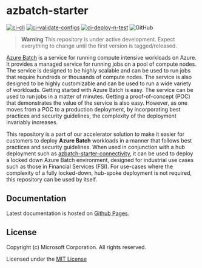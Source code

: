 # azbatch-starter

[![ci-cli](https://github.com/utkarshayachit/azbatch-starter/actions/workflows/ci-cli.yaml/badge.svg?branch=main&event=push)](https://github.com/utkarshayachit/azbatch-starter/actions/workflows/ci-cli.yaml)
[![ci-validate-configs](https://github.com/utkarshayachit/azbatch-starter/actions/workflows/ci-validate.yaml/badge.svg?branch=main&event=push)](https://github.com/utkarshayachit/azbatch-starter/actions/workflows/ci-validate.yaml)
[![ci-deploy-n-test](https://github.com/utkarshayachit/azbatch-starter/actions/workflows/ci-deploy-n-test.yaml/badge.svg?branch=main)](https://github.com/utkarshayachit/azbatch-starter/actions/workflows/ci-deploy-n-test.yaml)
![GitHub](https://img.shields.io/github/license/utkarshayachit/azbatch-starter)

> __Warning__
> This repository is under active development. Expect everything to change until the first version is tagged/released.

[Azure Batch](https://learn.microsoft.com/en-us/azure/batch/batch-technical-overview)
is a service for running compute intensive workloads on Azure. It provides a managed service for running
jobs on a pool of compute nodes. The service is designed to be highly scalable and can be used to run jobs that
require hundreds or thousands of compute nodes. The service is also designed to be highly customizable and can be
used to run a wide variety of workloads. Getting started with Azure Batch is easy. The service can be used to run jobs
in a matter of minutes. Getting a proof-of-concept (POC) that demonstrates the value of the service is also easy.
However, as one moves from a POC to a production deployment, by incorporating best practices and security guidelines,
the complexity of the deployment invariably increases.

This repository is a part of our accelerator solution to make it easier for customers to deploy **Azure Batch** workloads
in a manner that follows best practices and security guidelines. When used in conjunction with a hub deployment such as
[azbatch-starter-connectivity](https://github.com/mocelj/azbatch-starter-connectivity), it can be used to deploy
a locked down Azure Batch environment, designed for industrial use cases such as those in Financial Services (FSI).
For use-cases where the complexity of a fully locked-down, hub-spoke deployment is not required, this repository
can be used by itself.

## Documentation

Latest documentation is hosted on [Github Pages](https://utkarshayachit.github.io/azbatch-starter/).

## License

Copyright (c) Microsoft Corporation. All rights reserved.

Licensed under the [MIT License](./LICENSE)
